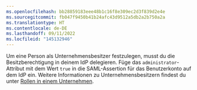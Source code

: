 ```yaml
---
ms.openlocfilehash: bb28859183eee48b1c16f8e309ec2d3f839d2e4e
ms.sourcegitcommit: fb047f9450b41b24afc43d9512a5db2a2b750a2a
ms.translationtype: HT
ms.contentlocale: de-DE
ms.lasthandoff: 09/11/2022
ms.locfileid: "145132946"
---
```

Um eine Person als Unternehmensbesitzer festzulegen, musst du die Besitzberechtigung in deinem IdP delegieren. Füge das `administrator`-Attribut mit dem Wert `true` in die SAML-Assertion für das Benutzerkonto auf dem IdP ein. Weitere Informationen zu Unternehmensbesitzern findest du unter [Rollen in einem Unternehmen](/admin/user-management/managing-users-in-your-enterprise/roles-in-an-enterprise).
